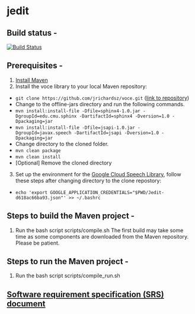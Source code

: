 # jedit

## Build status - 
[![Build Status](https://travis-ci.com/apugoneappu/jedit2.svg?token=3rjyHtzBq9YfjUwjqaEg&branch=master)](https://travis-ci.com/apugoneappu/jedit2)

## Prerequisites -
1. [Install Maven](https://maven.apache.org/install.html)
2. Install the voce library to your local Maven repository:
- ```git clone https://github.com/jrichardsz/voce.git``` ([link to repository](https://github.com/jrichardsz/voce))
- Change to the offline-jars directory and run the following commands.
- ```mvn install:install-file -Dfile=sphinx4-1.0.jar -DgroupId=edu.cmu.sphinx -DartifactId=sphinx4 -Dversion=1.0 -Dpackaging=jar```
- ```mvn install:install-file -Dfile=jsapi-1.0.jar -DgroupId=javax.speech -DartifactId=jsapi -Dversion=1.0 -Dpackaging=jar```
- Change directory to the cloned folder. 
- ```mvn clean package```
- ```mvn clean install```
- [Optional] Remove the cloned directory

3. Set up the environment for the [Google Cloud Speech Library](https://cloud.google.com/speech-to-text/docs/quickstart-client-libraries), follow these steps after changing directory to the clone repostory:
- ```echo 'export GOOGLE_APPLICATION_CREDENTIALS="$PWD/Jedit-d618ac66ba93.json"' >> ~/.bashrc``` 

## Steps to build the Maven project -
1. Run the bash script scripts/compile.sh
The first build may take some time as some components are downloaded from the Maven repository. Please be patient.


## Steps to run the Maven project -
1. Run the bash script scripts/compile_run.sh

## [Software requirement specification (SRS) document](https://docs.google.com/document/d/19rsumU4RA4xAgYwJQ8I1sW9n2HOq506zWT5-1q7sbfI/edit?usp=sharing)


